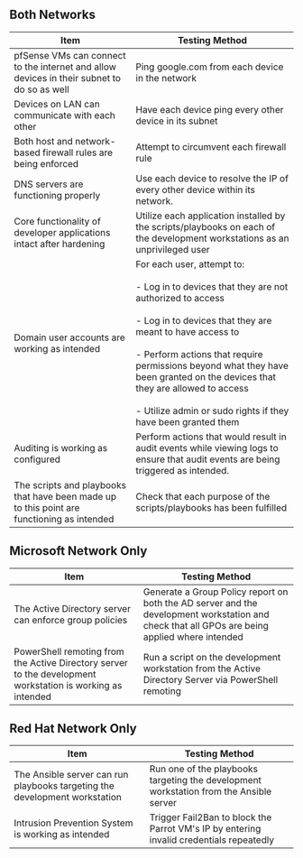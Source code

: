 ## Both Networks
| Item                                                                                       | Testing Method                                                                                                                                                                                                                                                                                                                                      |
|--------------------------------------------------------------------------------------------|-----------------------------------------------------------------------------------------------------------------------------------------------------------------------------------------------------------------------------------------------------------------------------------------------------------------------------------------------------|
| pfSense VMs can connect to the internet and allow devices in their subnet to do so as well | Ping google.com from each device in the network                                                                                                                                                                                                                                                   |
| Devices on LAN can communicate with each other                                             | Have each device ping every other device in its subnet                                                                                                                                                                                                                                                                                            |
| Both host and network-based firewall rules are being enforced                              | Attempt to circumvent each firewall rule                                                                                                                                                                                                                                                                                                         |
| DNS servers are functioning properly                                                       | Use each device to resolve the IP of every other device within its network.                                                                                                                                                                                                                                                             |
| Core functionality of developer applications intact after hardening                        | Utilize each application installed by the scripts/playbooks on each of the development workstations as an unprivileged user                                                                                                                                                                                                                                    |
| Domain user accounts are working as intended                                               | For each user, attempt to: <br/><br/>- Log in to devices that they are not authorized to access<br/><br/>- Log in to devices that they are meant to have access to<br/><br/>- Perform actions that require permissions beyond what they have been granted on the devices that they are allowed to access<br/><br/>- Utilize admin or sudo rights if they have been granted them |
| Auditing is working as configured                                                          | Perform actions that would result in audit events while viewing logs to ensure that audit events are being triggered as intended.                                                                                                                                                                                                                |
| The scripts and playbooks that have been made up to this point are functioning as intended | Check that each purpose of the scripts/playbooks has been fulfilled                                                                                                                                                                                                                                              |
## Microsoft Network Only
| Item                                                                                                       | Testing Method                                                                                                                                     |
|------------------------------------------------------------------------------------------------------------|----------------------------------------------------------------------------------------------------------------------------------------------------|
| The Active Directory server can enforce group policies                                                     | Generate a Group Policy report on both the AD server and the development workstation and check that all GPOs are being applied where intended |
| PowerShell remoting from the Active Directory server to the development workstation is working as intended | Run a script on the development workstation from the Active Directory Server via PowerShell remoting                                 |


## Red Hat Network Only
| Item                                                                       | Testing Method                                                                                        |
|----------------------------------------------------------------------------|-------------------------------------------------------------------------------------------------------|
| The Ansible server can run playbooks targeting the development workstation | Run one of the playbooks targeting the development workstation from the Ansible server  |
| Intrusion Prevention System is working as intended                         | Trigger Fail2Ban to block the Parrot VM's IP by entering invalid credentials repeatedly |
